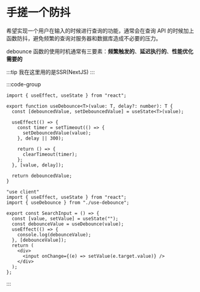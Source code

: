 # 手搓一个防抖

希望实现一个用户在输入的时候进行查询的功能，通常会在查询 API 的时候加上函数防抖，避免频繁的查询对服务器和数据库造成不必要的压力。

debounce 函数的使用时机通常有三要素：**频繁触发的**、**延迟执行的**、**性能优化需要的**

:::tip 我在这里用的是SSR(NextJS)
:::

:::code-group

```tsx [useDebounce.tsx]
import { useEffect, useState } from "react";

export function useDebounce<T>(value: T, delay?: number): T {
  const [debouncedValue, setDebouncedValue] = useState<T>(value);

  useEffect(() => {
    const timer = setTimeout(() => {
      setDebouncedValue(value);
    }, delay || 300);

    return () => {
      clearTimeout(timer);
    };
  }, [value, delay]);

  return debouncedValue;
}
```

```tsx [search-input.tsx]
"use client"
import { useEffect, useState } from "react";
import { useDebounce } from "./use-debounce";

export const SearchInput = () => {
  const [value, setValue] = useState("");
  const debounceValue = useDebounce(value);
  useEffect(() => {
    console.log(debounceValue);
  }, [debounceValue]);
  return (
    <div>
      <input onChange={(e) => setValue(e.target.value)} />
    </div>
  );
};

```
:::
